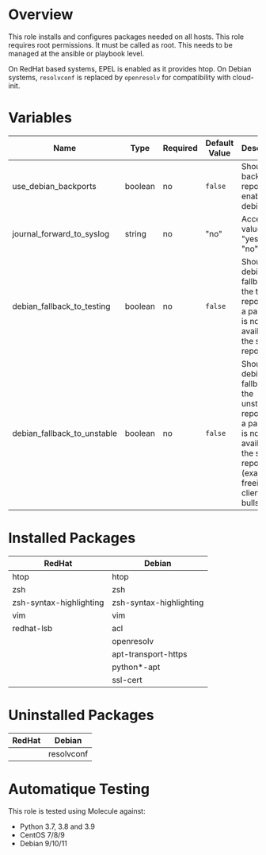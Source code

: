 # Overview
This role installs and configures packages needed on all hosts.
This role requires root permissions. It must be called as root. This needs to be managed at the ansible or playbook level.

On RedHat based systems, EPEL is enabled as it provides htop.
On Debian systems, `resolvconf` is replaced by `openresolv` for compatibility with cloud-init.

# Variables

| Name  | Type | Required | Default Value | Description |
| ----- | ---- | -------- | ------------- | ----------- |
| use_debian_backports | boolean | no | `false` | Should the backports repo be enabled on debian |
| journal_forward_to_syslog | string | no | "no" | Accepted values are "yes" and "no" |
| debian_fallback_to_testing | boolean | no | `false` | Should the debian fallback to the testing repo when a package is not available in the stable repo. |
| debian_fallback_to_unstable | boolean | no | `false` | Should the debian fallback to the unstable repo when a package is not available in the stable repo. (example of freeipa-client in bullseye) |

# Installed Packages

| RedHat | Debian |
| ------ | ------ |
| htop | htop |
| zsh | zsh |
| zsh-syntax-highlighting | zsh-syntax-highlighting |
| vim | vim |
| redhat-lsb | acl |
|  | openresolv |
|  | apt-transport-https |
|  | python*-apt |
|  | ssl-cert |

# Uninstalled Packages

| RedHat | Debian |
| ------ | ------ |
|  | resolvconf |

# Automatique Testing

This role is tested using Molecule against:
- Python 3.7, 3.8 and 3.9
- CentOS 7/8/9
- Debian 9/10/11